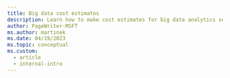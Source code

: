 ```yaml
---
title: Big data cost estimates
description: Learn how to make cost estimates for big data analytics services, including Azure Synapse analytics, Azure Databricks, and Azure Stream Analytics.
author: PageWriter-MSFT
ms.author: martinek
ms.date: 04/19/2023
ms.topic: conceptual
ms.custom:
  - article
  - internal-intro
---
```

